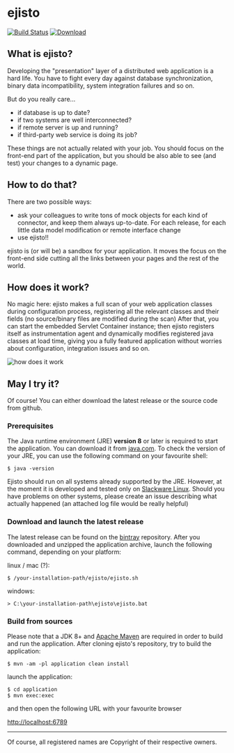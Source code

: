 ejisto
======

[![Build Status](https://travis-ci.org/ejisto/ejisto.png?branch=master)](https://travis-ci.org/ejisto/ejisto) [ ![Download](https://api.bintray.com/packages/cbellone/generic/ejisto/images/download.png) ](https://bintray.com/cbellone/generic/ejisto/_latestVersion)

What is ejisto?
---------------

Developing the "presentation" layer of a distributed web application is a hard life.
You have to fight every day against database synchronization, binary data incompatibility, system integration failures and so on.

But do you really care...

* if database is up to date?
* if two systems are well interconnected?
* if remote server is up and running?
* if third-party web service is doing its job?

These things are not actually related with your job.
You should focus on the front-end part of the application, but you should be also able to see (and test) your changes to a dynamic page.

How to do that?
---------------

There are two possible ways:

* ask your colleagues to write tons of mock objects for each kind of connector, and keep them always up-to-date. For each release, for each little data model modification or remote interface change
* use ejisto!!

ejisto is (or will be) a sandbox for your application. It moves the focus on the front-end side cutting all the links between your pages and the rest of the world.

How does it work?
-------------
No magic here: ejisto makes a full scan of your web application classes during configuration process, registering all the relevant classes and their fields (no source/binary files are modified during the scan)
After that, you can start the embedded Servlet Container instance; then ejisto registers itself as instrumentation agent and dynamically modifies registered java classes at load time, giving you a fully featured application without worries about configuration, integration issues and so on.


![how does it work](http://4.bp.blogspot.com/-WAjUeQOE5hA/T3OArUNqifI/AAAAAAAAADU/PM6r_YAVFAg/s1600/classloading-web.png)

May I try it?
-----------------
Of course! You can either download the latest release or the source code from github.

### Prerequisites
The Java runtime environment (JRE) **version 8** or later is required to start the application. You can download it from [java.com](http://java.com).
To check the version of your JRE, you can use the following command on your favourite shell:

```
$ java -version
```

Ejisto should run on all systems already supported by the JRE. However, at the moment it is developed and tested only on [Slackware Linux](http://www.slackware.com). 
Should you have problems on other systems, please create an issue describing what actually happened (an attached log file would be really helpful)

### Download and launch the latest release
The latest release can be found on the [bintray](https://bintray.com/cbellone/generic/ejisto/_latestVersion) repository.
After you downloaded and unzipped the application archive, launch the following command, depending on your platform:

linux / mac (?):

```
$ /your-installation-path/ejisto/ejisto.sh
```

windows:

```
> C:\your-installation-path\ejisto\ejisto.bat
```

### Build from sources
Please note that a JDK 8+ and [Apache Maven](http://maven.apache.org) are required in order to build and run the application.
After cloning ejisto's repository, try to build the application:

```
$ mvn -am -pl application clean install
```


launch the application:

```
$ cd application
$ mvn exec:exec
```

and then open the following URL with your favourite browser

[http://localhost:6789](http://localhost:6789)

____

Of course, all registered names are Copyright of their respective owners. 
